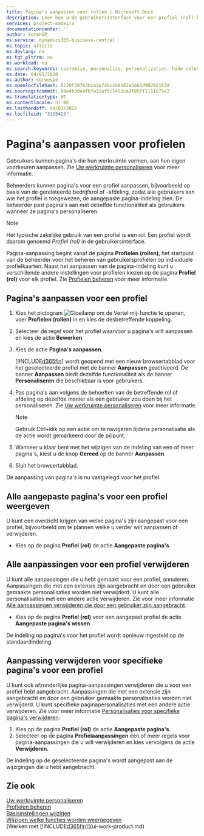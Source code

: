 ```yaml
---
title: Pagina's aanpassen voor rollen | Microsoft Docs
description: Leer hoe u de gebruikersinterface voor een profiel (rol) kunt aanpassen, zodat alle gebruikers aan wie die rol is toegewezen, een aangepaste werkruimte zien.
services: project-madeira
documentationcenter: ''
author: SorenGP
ms.service: dynamics365-business-central
ms.topic: article
ms.devlang: na
ms.tgt_pltfrm: na
ms.workload: na
ms.search.keywords: customize, personalize, personalization, hide columns, remove fields, move fields
ms.date: 04/01/2020
ms.author: sgroespe
ms.openlocfilehash: 6720f207b3bca2e74bccb9b82a5661d98292163d
ms.sourcegitcommit: 88e4b30eaf6fa32af0c1452ce2f85ff1111c75e2
ms.translationtype: HT
ms.contentlocale: nl-BE
ms.lasthandoff: 04/01/2020
ms.locfileid: "3195423"
---
```

# <a name="customize-pages-for-profiles"></a>Pagina's aanpassen voor profielen
Gebruikers kunnen pagina's die hun werkruimte vormen, aan hun eigen voorkeuren aanpassen. Zie [Uw werkruimte personaliseren](ui-personalization-user.md) voor meer informatie.

Beheerders kunnen pagina's voor een profiel aanpassen, bijvoorbeeld op basis van de gerelateerde bedrijfsrol of -afdeling, zodat alle gebruikers aan wie het profiel is toegewezen, de aangepaste pagina-indeling zien. De beheerder past pagina's aan met dezelfde functionaliteit als gebruikers wanneer ze pagina's personaliseren.

> [!NOTE]
> Het typische zakelijke gebruik van een profiel is een rol. Een profiel wordt daarom genoemd *Profiel (rol)* in de gebruikersinterface.

Pagina-aanpassing begint vanaf de pagina **Profielen (rollen)**, het startpunt van de beheerder voor het beheren van gebruikersprofielen op individuele profielkaarten. Naast het aanpassen van de pagina-indeling kunt u verschillende andere instellingen voor profielen kiezen op de pagina **Profiel (rol)** voor elk profiel. Zie [Profielen beheren](admin-users-profiles-roles.md) voor meer informatie.

## <a name="to-customize-pages-for-a-profile"></a>Pagina's aanpassen voor een profiel
1. Kies het pictogram ![Gloeilamp om de Vertel mij-functie te openen](media/ui-search/search_small.png "Vertel me wat u wilt doen"), voer **Profielen (rollen)** in en kies de desbetreffende koppeling.
2. Selecteer de regel voor het profiel waarvoor u pagina's wilt aanpassen en kies de actie **Bewerken**.
3. Kies de actie **Pagina's aanpassen**.

    [!INCLUDE[d365fin](includes/d365fin_md.md)] wordt geopend met een nieuw browsertabblad voor het geselecteerde profiel met de banner **Aanpassen** geactiveerd. De banner **Aanpassen** biedt dezelfde functionaliteit als de banner **Personaliseren** die beschikbaar is voor gebruikers.

4. Pas pagina's aan volgens de behoeften van de betreffende rol of afdeling op dezelfde manier als een gebruiker zou doen bij het personaliseren. Zie [Uw werkruimte personaliseren](ui-personalization-user.md) voor meer informatie.

    > [!NOTE]
    > Gebruik Ctrl+klik op een actie om te navigeren tijdens personalisatie als de actie wordt gemarkeerd door de pijlpunt.

5. Wanneer u klaar bent met het wijzigen van de indeling van een of meer pagina's, kiest u de knop **Gereed** op de banner **Aanpassen**.
6. Sluit het browsertabblad.

De aanpassing van pagina's is nu vastgelegd voor het profiel.

## <a name="to-view-all-customized-pages-for-a-profile"></a>Alle aangepaste pagina's voor een profiel weergeven
U kunt een overzicht krijgen van welke pagina's zijn aangepast voor een profiel, bijvoorbeeld om te plannen welke u verder wilt aanpassen of verwijderen.

- Kies op de pagina **Profiel (rol)** de actie **Aangepaste pagina's**.

## <a name="to-delete-all-customizations-for-a-profile"></a>Alle aanpassingen voor een profiel verwijderen
U kunt alle aanpassingen die u hebt gemaakt voor een profiel, annuleren. Aanpassingen die met een extensie zijn aangebracht en door een gebruiker gemaakte personalisaties worden niet verwijderd. U kunt alle personalisaties met een andere actie verwijderen. Zie voor meer informatie [Alle aanpassingen verwijderen die door een gebruiker zijn aangebracht](admin-users-profiles-roles.md#to-delete-all-personalizations-made-by-a-user).

- Kies op de pagina **Profiel (rol)** voor een aangepast profiel de actie **Aangepaste pagina's wissen**.

De indeling op pagina's voor het profiel wordt opnieuw ingesteld op de standaardindeling.  

## <a name="to-delete-customization-for-specific-pages-for-a-profile"></a>Aanpassing verwijderen voor specifieke pagina's voor een profiel
U kunt ook afzonderlijke pagina-aanpassingen verwijderen die u voor een profiel hebt aangebracht. Aanpassingen die met een extensie zijn aangebracht en door een gebruiker gemaakte personalisaties worden niet verwijderd. U kunt specifieke paginapersonalisaties met een andere actie verwijderen. Zie voor meer informatie [Personalisaties voor specifieke pagina's verwijderen](admin-users-profiles-roles.md#to-delete-personalizations-for-specific-pages).

1. Kies op de pagina **Profiel (rol)** de actie **Aangepaste pagina's**.
2. Selecteer op de pagina **Profielaanpassingen** een of meer regels voor pagina-aanpassingen die u wilt verwijderen en kies vervolgens de actie **Verwijderen**.

De indeling op de geselecteerde pagina's wordt aangepast aan de wijzigingen die u hebt aangebracht.

## <a name="see-also"></a>Zie ook
[Uw werkruimte personaliseren](ui-personalization-user.md)  
[Profielen beheren](admin-users-profiles-roles.md)  
[Basisinstellingen wijzigen](ui-change-basic-settings.md)  
[Wijzigen welke functies worden weergegeven](ui-experiences.md)  
[Werken met [!INCLUDE[d365fin](includes/d365fin_md.md)]](ui-work-product.md)  
